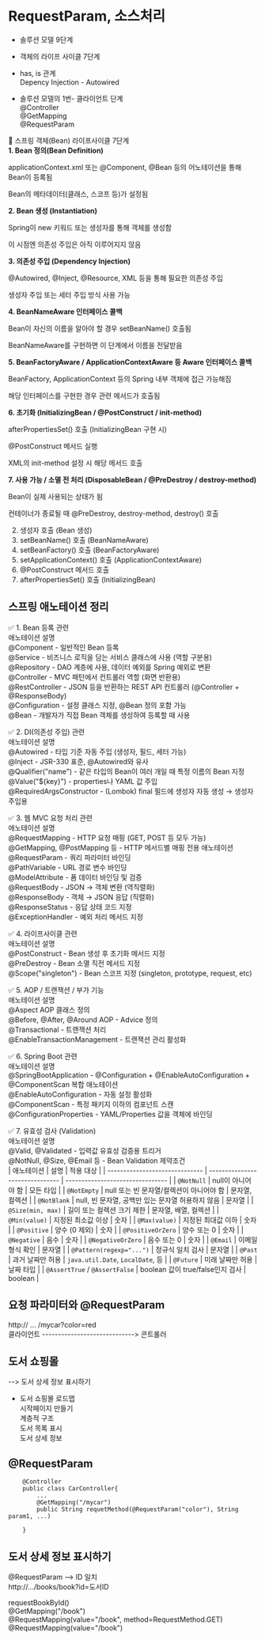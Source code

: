 # RequestParam, 소스처리

* 솔루션 모델 9단계       
* 객체의 라이프 사이클 7단계    
* has, is 관계    
Depency Injection - Autowired    
        
* 솔루션 모델의 1번- 클라이언트 단계    
@Controller    
@GetMapping    
@RequestParam    

    
🌱 스프링 객체(Bean) 라이프사이클 7단계    
**1. Bean 정의(Bean Definition)**    
    
applicationContext.xml 또는 @Component, @Bean 등의 어노테이션을 통해 Bean이 등록됨    
    
Bean의 메타데이터(클래스, 스코프 등)가 설정됨    
        
**2. Bean 생성 (Instantiation)**    
    
Spring이 new 키워드 또는 생성자를 통해 객체를 생성함    
    
이 시점엔 의존성 주입은 아직 이루어지지 않음    
    
**3. 의존성 주입 (Dependency Injection)**    
    
@Autowired, @Inject, @Resource, XML 등을 통해 필요한 의존성 주입    
    
생성자 주입 또는 세터 주입 방식 사용 가능    
    
**4. BeanNameAware 인터페이스 콜백**    
    
Bean이 자신의 이름을 알아야 할 경우 setBeanName() 호출됨    
    
BeanNameAware를 구현하면 이 단계에서 이름을 전달받음    
    
**5. BeanFactoryAware / ApplicationContextAware 등 Aware 인터페이스 콜백**    
    
BeanFactory, ApplicationContext 등의 Spring 내부 객체에 접근 가능해짐    
    
해당 인터페이스를 구현한 경우 관련 메서드가 호출됨    
    
**6. 초기화 (InitializingBean / @PostConstruct / init-method)**    
    
afterPropertiesSet() 호출 (InitializingBean 구현 시)    
    
@PostConstruct 메서드 실행    
    
XML의 init-method 설정 시 해당 메서드 호출    
    
**7. 사용 가능 / 소멸 전 처리 (DisposableBean / @PreDestroy / destroy-method)**    
    
Bean이 실제 사용되는 상태가 됨    
    
컨테이너가 종료될 때 @PreDestroy, destroy-method, destroy() 호출    
    
    
2. 생성자 호출 (Bean 생성)        
4. setBeanName() 호출 (BeanNameAware)    
5. setBeanFactory() 호출 (BeanFactoryAware)    
5. setApplicationContext() 호출 (ApplicationContextAware)    
6. @PostConstruct 메서드 호출    
6. afterPropertiesSet() 호출 (InitializingBean)    
    
    
## 스프링 애노테이션 정리
    
    
✅ 1. Bean 등록 관련    
애노테이션	설명    
@Component - 	일반적인 Bean 등록    
@Service - 비즈니스 로직을 담는 서비스 클래스에 사용 (역할 구분용)    
@Repository - DAO 계층에 사용, 데이터 예외를 Spring 예외로 변환    
@Controller - MVC 패턴에서 컨트롤러 역할 (화면 반환용)    
@RestController - JSON 등을 반환하는 REST API 컨트롤러 (@Controller + @ResponseBody)    
@Configuration - 설정 클래스 지정, @Bean 정의 포함 가능    
@Bean - 개발자가 직접 Bean 객체를 생성하여 등록할 때 사용    
    
✅ 2. DI(의존성 주입) 관련    
애노테이션	설명    
@Autowired - 타입 기준 자동 주입 (생성자, 필드, 세터 가능)    
@Inject - JSR-330 표준, @Autowired와 유사    
@Qualifier("name") - 같은 타입의 Bean이 여러 개일 때 특정 이름의 Bean 지정    
@Value("${key}") - properties나 YAML 값 주입    
@RequiredArgsConstructor - (Lombok)	final 필드에 생성자 자동 생성 → 생성자 주입용    
    
✅ 3. 웹 MVC 요청 처리 관련    
애노테이션	설명    
@RequestMapping - HTTP 요청 매핑 (GET, POST 등 모두 가능)    
@GetMapping, @PostMapping 등 - HTTP 메서드별 매핑 전용 애노테이션    
@RequestParam - 쿼리 파라미터 바인딩    
@PathVariable - URL 경로 변수 바인딩    
@ModelAttribute - 폼 데이터 바인딩 및 검증    
@RequestBody - JSON → 객체 변환 (역직렬화)    
@ResponseBody - 객체 → JSON 응답 (직렬화)    
@ResponseStatus - 응답 상태 코드 지정    
@ExceptionHandler - 예외 처리 메서드 지정    
    
✅ 4. 라이프사이클 관련    
애노테이션	설명    
@PostConstruct - Bean 생성 후 초기화 메서드 지정    
@PreDestroy - Bean 소멸 직전 메서드 지정    
@Scope("singleton") - Bean 스코프 지정 (singleton, prototype, request, etc)    
    
✅ 5. AOP / 트랜잭션 / 부가 기능    
애노테이션	설명    
@Aspect	AOP 클래스 정의    
@Before, @After, @Around	AOP - Advice 정의    
@Transactional - 트랜잭션 처리    
@EnableTransactionManagement - 트랜잭션 관리 활성화    
    
✅ 6. Spring Boot 관련    
애노테이션	설명    
@SpringBootApplication - @Configuration + @EnableAutoConfiguration + @ComponentScan 복합 애노테이션    
@EnableAutoConfiguration - 자동 설정 활성화    
@ComponentScan - 특정 패키지 이하의 컴포넌트 스캔    
@ConfigurationProperties - YAML/Properties 값을 객체에 바인딩    
    
✅ 7. 유효성 검사 (Validation)    
애노테이션	설명    
@Valid, @Validated - 입력값 유효성 검증용 트리거    
@NotNull, @Size, @Email 등 - Bean Validation 제약조건    
| 애노테이션                          | 설명                              | 적용 대상                            |
| ------------------------------ | ------------------------------- | -------------------------------- |
| `@NotNull`                     | null이 아니어야 함                    | 모든 타입                            |
| `@NotEmpty`                    | null 또는 빈 문자열/컬렉션이 아니어야 함       | 문자열, 컬렉션                         |
| `@NotBlank`                    | null, 빈 문자열, 공백만 있는 문자열 허용하지 않음 | 문자열                              |
| `@Size(min, max)`              | 길이 또는 컬렉션 크기 제한                 | 문자열, 배열, 컬렉션                     |
| `@Min(value)`                  | 지정된 최소값 이상                      | 숫자                               |
| `@Max(value)`                  | 지정된 최대값 이하                      | 숫자                               |
| `@Positive`                    | 양수 (0 제외)                       | 숫자                               |
| `@PositiveOrZero`              | 양수 또는 0                         | 숫자                               |
| `@Negative`                    | 음수                              | 숫자                               |
| `@NegativeOrZero`              | 음수 또는 0                         | 숫자                               |
| `@Email`                       | 이메일 형식 확인                       | 문자열                              |
| `@Pattern(regexp="...")`       | 정규식 일치 검사                       | 문자열                              |
| `@Past`                        | 과거 날짜만 허용                       | `java.util.Date`, `LocalDate`, 등 |
| `@Future`                      | 미래 날짜만 허용                       | 날짜 타입                            |
| `@AssertTrue` / `@AssertFalse` | boolean 값이 true/false인지 검사      | boolean                          |


    
## 요청 파라미터와  @RequestParam    
http:// ... /mycar?color=red    
클라이언트 -----------------------------> 콘트롤러    
    
## 도서 쇼핑몰    
--> 도서 상세 정보 표시하기    
* 도서 쇼핑몰 로드맵    
시작페이지 만들기    
계층적 구조    
도서 목록 표시        
도서 상세 정보    
    
    
## @RequestParam

		@Controller    
		public class CarController{
			...
			@GetMapping("/mycar")
			public String requetMethod(@RequestParam("color"), String param1, ...)
				
		}

## 도서 상세 정보 표시하기    
@RequestParam --> ID 일치    
http://.../books/book?id=도서ID    
    
requestBookById()    
@GetMapping("/book")    
@RequestMapping(value="/book", method=RequestMethod.GET)    
@RequestMapping(value="/book")    
    